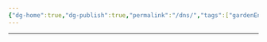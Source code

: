 ```yaml
---
{"dg-home":true,"dg-publish":true,"permalink":"/dns/","tags":["gardenEntry"],"dgPassFrontmatter":true}
---
```



---
